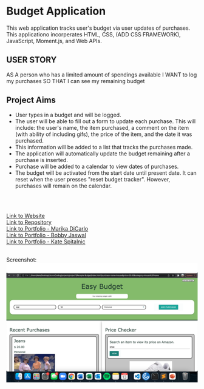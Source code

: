# Budget Application
This web application tracks user's budget via user updates of purchases. This applicationo incorperates HTML, CSS, (ADD CSS FRAMEWORK), JavaScript, Moment.js, and Web APIs. 

## USER STORY  
AS A person who has a limited amount of spendings available
I WANT to log my purchases
SO THAT I can see my remaining budget

## Project Aims 
* User types in a budget and will be logged. 
* The user will be able to fill out a form to update each purchase. This will include: the user's name, the item purchased, a comment on the item (with ability of including gifs), the price of the item, and the date it was purchased.
* This information will be added to a list that tracks the purchases made. 
* The application will automatically update the budget remaining after a purchase is inserted. 
* Purchase will be added to a calendar to view dates of purchases.
* The budget will be activated from the start date until present date. It can reset when the user presses "reset budget tracker". However, purchases will remain on the calendar. 

<br>
<br>

<a href="">Link to Website </a>
<br>
<a href="">Link to Repository </a>
<br>
<a href="">Link to Portfolio - Marika DiCarlo</a>
<br>
<a href="">Link to Portfolio - Bobby Jaswal</a>
<br>
<a href="">Link to Portfolio - Kate Spitalnic</a>
<br>
<br>

Screenshot: <img src="./assets/images/ss.png"> 
